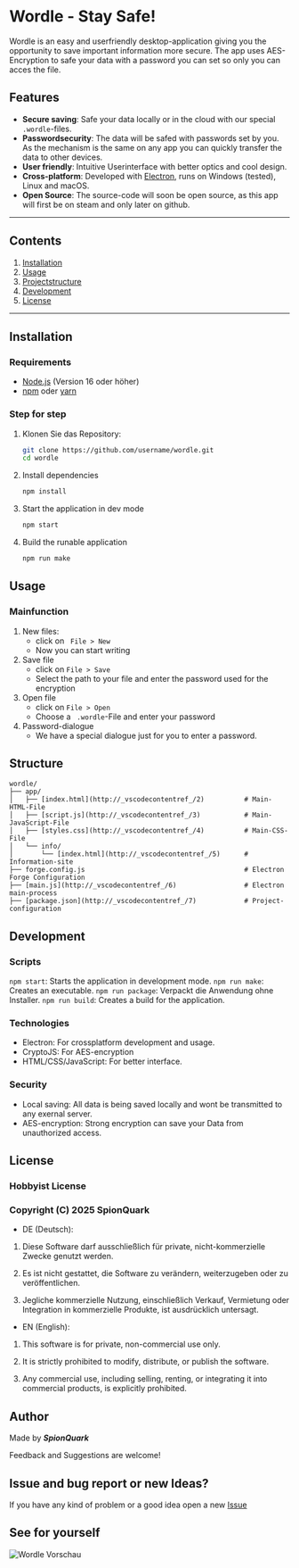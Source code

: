 # Wordle - Stay Safe!

Wordle is an easy and userfriendly desktop-application giving you the opportunity to save important information more secure. 
The app uses AES-Encryption to safe your data with a password you can set so only you can acces the file.

## Features

- **Secure saving**: Safe your data locally or in the cloud with our special `.wordle`-files.
- **Passwordsecurity**: The data will be safed with passwords set by you. As the mechanism is the same on any app you can quickly transfer the data to other devices.
- **User friendly**: Intuitive Userinterface with better optics and cool design.
- **Cross-platform**: Developed with [Electron](https://www.electronjs.org/), runs on Windows (tested), Linux and macOS.
- **Open Source**: The source-code will soon be open source, as this app will first be on steam and only later on github.

---

## Contents

1. [Installation](#installation)
2. [Usage](#usage)
3. [Projectstructure](#structure)
4. [Development](#development)
5. [License](#license)

---

## Installation

### Requirements

- [Node.js](https://nodejs.org/) (Version 16 oder höher)
- [npm](https://www.npmjs.com/) oder [yarn](https://yarnpkg.com/)

### Step for step

1. Klonen Sie das Repository:
   ```bash
   git clone https://github.com/username/wordle.git
   cd wordle
2. Install dependencies
    ```bash
    npm install

3. Start the application in dev mode
    ```bash
    npm start
4. Build the runable application
    ```bash
    npm run make

## Usage

### Mainfunction

1. New files:
    + click on ``` File > New```
    + Now you can start writing
2. Save file
    + click on ```File > Save```
    + Select the path to your file and enter the password used for the encryption
3. Open file
    + click on ```File > Open```
    + Choose a ``` .wordle```-File and enter your password
4. Password-dialogue
    + We have a special dialogue just for you to enter a password. 

## Structure
```
wordle/
├── app/
│   ├── [index.html](http://_vscodecontentref_/2)          # Main-HTML-File
│   ├── [script.js](http://_vscodecontentref_/3)           # Main-JavaScript-File
│   ├── [styles.css](http://_vscodecontentref_/4)          # Main-CSS-File
│   └── info/
│       └── [index.html](http://_vscodecontentref_/5)      # Information-site
├── forge.config.js                                        # Electron Forge Configuration
├── [main.js](http://_vscodecontentref_/6)                 # Electron main-process
├── [package.json](http://_vscodecontentref_/7)            # Project-configuration
```

## Development

### Scripts

```npm start```: Starts the application in development mode.
```npm run make```: Creates an executable.
```npm run package```: Verpackt die Anwendung ohne Installer.
```npm run build```: Creates a build for the application.

### Technologies

- Electron: For crossplatform development and usage.
- CryptoJS: For AES-encryption
- HTML/CSS/JavaScript: For better interface.

### Security

- Local saving: All data is being saved locally and wont be transmitted to any exernal server.
- AES-encryption: Strong encryption can save your Data from unauthorized access.

## License

### Hobbyist License
### Copyright (C) 2025 SpionQuark

* DE (Deutsch):

1. Diese Software darf ausschließlich für private, nicht-kommerzielle Zwecke genutzt werden.

2. Es ist nicht gestattet, die Software zu verändern, weiterzugeben oder zu veröffentlichen.

3. Jegliche kommerzielle Nutzung, einschließlich Verkauf, Vermietung oder Integration in kommerzielle Produkte, ist ausdrücklich untersagt.


* EN (English):

1. This software is for private, non-commercial use only.

2. It is strictly prohibited to modify, distribute, or publish the software.

3. Any commercial use, including selling, renting, or integrating it into commercial products, is explicitly prohibited.

## Author

Made by ***SpionQuark***

Feedback and Suggestions are welcome!

## Issue and bug report or new Ideas?

If you have any kind of problem or a good idea open a new [Issue](https://github.com/SpionQuark/wordle/issues)

## See for yourself

<img alt="Wordle Vorschau" src="https://via.placeholder.com/800x400?text=Wordle+App+Screenshot">
